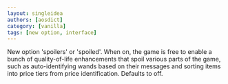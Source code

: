 ```yaml
---
layout: singleidea
authors: [aosdict]
category: [vanilla]
tags: [new option, interface]
---
```

New option 'spoilers' or 'spoiled'. When on, the game is free to enable a bunch
of quality-of-life enhancements that spoil various parts of the game, such as
auto-identifying wands based on their messages and sorting items into price
tiers from price identification. Defaults to off.
